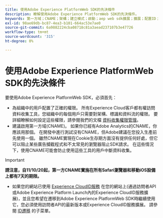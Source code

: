 ```yaml
---
title: 使用Adobe Experience PlatformWeb SDK的先決條件
description: 瞭解使用Adobe Experience PlatformWeb SDK的先決條件。
keywords: 第一方域；CNAME；架構；建立模式；啟動；aep web sdk擴展；擴展；配置ID；配置工具；資料元；建立資料元；XDM對象；sendEvent;send Event;
exl-id: 98ae69db-bc87-4ea3-b101-664ac53e7ae0
source-git-commit: 6a9882224cba08718c81a3aead237107b3e47726
workflow-type: tm+mt
source-wordcount: '315'
ht-degree: 0%

---
```


# 使用Adobe Experience PlatformWeb SDK的先決條件

要使用Adobe Experience PlatformWeb SDK，必須首先：

- 為組織中的用戶配置了正確的權限。 所有Experience Cloud客戶都有權訪問資料收集工具，您組織中的每個用戶只需要對架構、標識和資料流的權限。 要詳細瞭解如何設定這些權限，請參閱我們的文檔 [資料收集權限管理](https://experienceleague.adobe.com/docs/experience-platform/collection/permissions.html?lang=en)。
- 建議啟用第一方域(CNAME)。 如果你已經有Adobe Analytics的CNAME，你應該用那個。 在開發中進行測試沒有CNAME，但Adobe建議在您投入生產前先使用一個。 雖然CNAME實現在Cookie生存期方面沒有提供任何好處，但它可以阻止某些廣告攔截程式和不太常見的瀏覽器阻止SDK請求。 在這些情況下，使用CNAME可能會防止使用這些工具的用戶中斷資料收集。

>[!IMPORTANT]
>
>**請注意，自11/10/20起，第一方CNAME實施在所有Safari瀏覽器和移動iOS設備上都有7天的期限。**

- 如果您的網站已使用 [Experience CloudID服務](https://experienceleague.adobe.com/docs/experience-platform/edge/identity/overview.html) 在您的網站上(通過訪問者API或Adobe Experience Platform Launch內的Experience CloudID服務擴展)，並且您希望在遷移到Adobe Experience PlatformWeb SDK時繼續使用它，您必須使用訪問者API的最新版本或Experience CloudID服務擴展。 請參閱 [ID遷移](https://experienceleague.adobe.com/docs/experience-platform/edge/identity/overview.html?lang=en#identity) 的子菜單。
